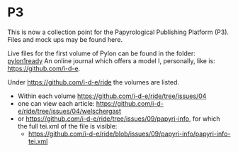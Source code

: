 # P3
This is now a collection point for the Papyrological Publishing Platform (P3). Files and mock ups may be found here.

Live files for the first volume of Pylon can be found in the folder: [pylon1ready](https://github.com/jcowey/P3/blob/master/pylon/pylon1ready/list.md)
An online journal which offers a model I, personally, like is: https://github.com/i-d-e.

Under https://github.com/i-d-e/ride the volumes are listed. 
 * Within each volume https://github.com/i-d-e/ride/tree/issues/04
 * one can view each article: https://github.com/i-d-e/ride/tree/issues/04/welschergast
 * or https://github.com/i-d-e/ride/tree/issues/09/papyri-info, for which the full tei.xml of the file is visible:
   * https://github.com/i-d-e/ride/blob/issues/09/papyri-info/papyri-info-tei.xml

